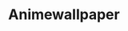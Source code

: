 ---
title: Animewallpaper
crosslinks:
- anime
- awwnime
- AnimePhoneWallpapers
- endcard
- AnimeVectorWallpapers
- OtakuVisualArts
- pantsu
- ZettaiRyouiki
- araragi
- unixporn
- PhotoshopRequest
- OreGairuSNAFU
- BeAmazed
- Megumin
- Tohru
- nier
- animeponytails
- LoveLive
- Patchuu
---